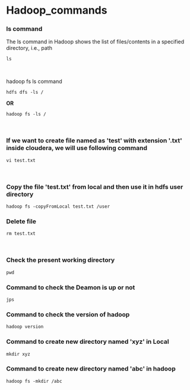 # Hadoop_commands
<h3>ls command</h3>
The ls command in Hadoop shows the list of files/contents in a specified directory, i.e., path<br>

```
ls
```
<br>

hadoop fs ls command <br>
```
hdfs dfs -ls /
```
**OR** <br>
```
hadoop fs -ls /
```
<br>
<h3> If we want to create file named as 'test' with extension '.txt' inside cloudera, we will use following command </h3>

```
vi test.txt
```
<br>
<h3> Copy the file 'test.txt' from local and then use it in hdfs user directory</h3>

```
hadoop fs -copyFromLocal test.txt /user
```
<h3> Delete file</h3>

```
rm test.txt
```
<br>
<h3> Check the present working directory </h3>

```
pwd
```
<h3> Command to check the Deamon is up or not </h3>

```
jps
```
<h3> Command to check the version of hadoop </h3>

```
hadoop version
```
<h3> Command to create new directory named 'xyz' in Local </h3>

```
mkdir xyz
```
<h3> Command to create new directory named 'abc' in hadoop </h3>

```
hadoop fs -mkdir /abc
```




